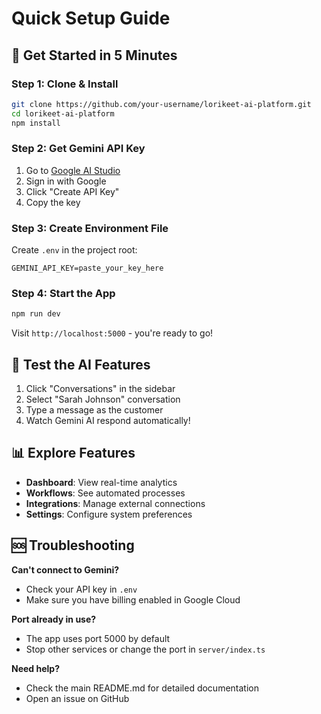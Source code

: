 # Quick Setup Guide

## 🚀 Get Started in 5 Minutes

### Step 1: Clone & Install
```bash
git clone https://github.com/your-username/lorikeet-ai-platform.git
cd lorikeet-ai-platform
npm install
```

### Step 2: Get Gemini API Key
1. Go to [Google AI Studio](https://aistudio.google.com/app/apikey)
2. Sign in with Google
3. Click "Create API Key"
4. Copy the key

### Step 3: Create Environment File
Create `.env` in the project root:
```env
GEMINI_API_KEY=paste_your_key_here
```

### Step 4: Start the App
```bash
npm run dev
```

Visit `http://localhost:5000` - you're ready to go!

## 🧪 Test the AI Features

1. Click "Conversations" in the sidebar
2. Select "Sarah Johnson" conversation
3. Type a message as the customer
4. Watch Gemini AI respond automatically!

## 📊 Explore Features

- **Dashboard**: View real-time analytics
- **Workflows**: See automated processes  
- **Integrations**: Manage external connections
- **Settings**: Configure system preferences

## 🆘 Troubleshooting

**Can't connect to Gemini?**
- Check your API key in `.env`
- Make sure you have billing enabled in Google Cloud

**Port already in use?**
- The app uses port 5000 by default
- Stop other services or change the port in `server/index.ts`

**Need help?**
- Check the main README.md for detailed documentation
- Open an issue on GitHub